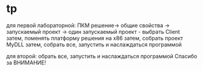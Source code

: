 # tp
для первой лабораторной: 
ПКМ решение-> общие свойства -> запускаемый проект -> один запускаемый проект - выбрать Client
затем, поменять платформу решения на х86
затем, собрать проект MyDLL
затем, собрать все, запустить и наслаждаться программой

для второй: 
обрать все, запустить и наслаждаться программой
 Спасибо за ВНИМАНИЕ!
